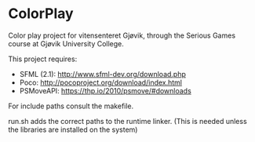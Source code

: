 ColorPlay
=========

Color play project for vitensenteret Gjøvik, through the Serious Games course at Gjøvik University College. 


This project requires:
- SFML (2.1): http://www.sfml-dev.org/download.php
- Poco: http://pocoproject.org/download/index.html
- PSMoveAPI: https://thp.io/2010/psmove/#downloads


For include paths consult the makefile. 


run.sh adds the correct paths to the runtime linker. (This is needed unless the libraries are installed on the system)